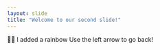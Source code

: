 ```yaml
---
layout: slide
title: "Welcome to our second slide!"
---
```

🏳️‍🌈 I added a rainbow
Use the left arrow to go back!
